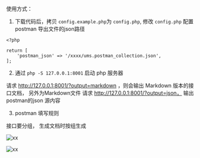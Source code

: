 使用方式：


1. 下载代码后，拷贝 `config.example.php`为 `config.php`,  修改 `config.php` 配置 postman 导出文件的json路径

```$xslt
<?php

return [
    'postman_json' => '/xxxx/ums.postman_collection.json',
];

```

2. 通过 `php -S 127.0.0.1:8001` 启动 php 服务器

请求  http://127.0.0.1:8001/?output=markdown ，则会输出 Markdown 版本的接口文档， 另外为Markdown文件
请求  http://127.0.0.1:8001/?output=json， 输出postman的json 源内容

3. postman 填写规则


 接口要分组， 生成文档时按组生成

![xx](https://qqadapt.qpic.cn/txdocpic/0/18dd5dc00970b6bd47e579dabb0554f7/0)


![xx](https://qqadapt.qpic.cn/txdocpic/0/f48525ddb026fde5c1e93fbc34211a7b/0)